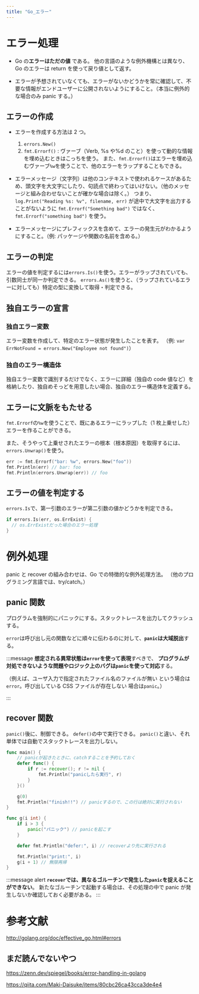 ```yaml
---
title: "Go_エラー"
---
```


# エラー処理

- Go の**エラーはただの値** である。
  他の言語のような例外機構とは異なり、Go のエラーは return を使って戻り値として返す。

- エラーが予想されていなくても、エラーがないかどうかを常に確認して、不要な情報がエンドユーザーに公開されないようにすること。（本当に例外的な場合のみ panic する。）

## エラーの作成

- エラーを作成する方法は 2 つ。

  1. `errors.New()`
  2. `fmt.Errorf()` : ヴァーブ（Verb, %s や%d のこと）を使って動的な情報を埋め込むときはこっちを使う。
     また、`fmt.Errorf()`はエラーを埋め込むヴァーブ`%w`を使うことで、他のエラーをラップすることもできる。

- エラーメッセージ（文字列）は他のコンテキストで使われるケースがあるため、頭文字を大文字にしたり、句読点で終わってはいけない。（他のメッセージと組み合わせないことが確かな場合は除く。）
  つまり、`log.Print("Reading %s: %v", filename, err)` が途中で大文字を出力することがないように `fmt.Errorf("Something bad")` ではなく、 `fmt.Errorf("something bad")` を使う。

- エラーメッセージにプレフィックスを含めて、エラーの発生元がわかるようにすること。（例: パッケージや関数の名前を含める。）

## エラーの判定

エラーの値を判定するには`errors.Is()`を使う。エラーがラップされていても、引数同士が同一か判定できる。
`errors.As()`を使うと、（ラップされているエラーに対しても）特定の型に変換して取得・判定できる。

## 独自エラーの宣言

### 独自エラー変数

エラー変数を作成して、特定のエラー状態が発生したことを表す。
（例: `var ErrNotFound = errors.New("Employee not found")`）

### 独自のエラー構造体

独自エラー変数で識別するだけでなく、エラーに詳細（独自の code 値など）を格納したり、独自めそっどを用意したい場合、独自のエラー構造体を定義する。

## エラーに文脈をもたせる

`fmt.Errorf`の`%w`を使うことで、既にあるエラーにラップした（1 枚上乗せした）エラーを作ることができる。

また、そうやって上乗せされたエラーの根本（根本原因）を取得するには、`errors.Unwrap()`を使う。

```go
err := fmt.Errorf("bar: %w", errors.New("foo"))
fmt.Println(err) // bar: foo
fmt.Println(errors.Unwrap(err)) // foo
```

## エラーの値を判定する

`errors.Is`で、第一引数のエラーが第二引数の値かどうかを判定できる。

```go
if errors.Is(err, os.ErrExist) {
  // os.ErrExistだった場合のエラー処理
}
```

# 例外処理

panic と recover の組み合わせは、Go での特徴的な例外処理方法。
（他のプログラミング言語では、try/catch。）

## panic 関数

プログラムを強制的にパニックにする。スタックトレースを出力してクラッシュする。

`error`は呼び出し元の関数などに順々に伝わるのに対して、**`panic`は大域脱出**する。

:::message
**想定される異常状態は`error`を使って表現**すべきで、
**プログラムが対処できないような問題やロジック上のバグは`panic`を使って対応**する。

（例えば、ユーザ入力で指定されたファイル名のファイルが無い という場合は`error`。呼び出している CSS ファイルが存在しない 場合は`panic`。）

:::

## recover 関数

`panic()`後に、制御できる。
`defer()`の中で実行できる。
`panic()`と違い、それ単体では自動でスタックトレースを出力しない。

```go
func main() {
	// panicが起きたときに、catchすることを予約しておく
	defer func() {
		if r := recover(); r != nil {
			fmt.Println("panicしたら実行", r)
		}
	}()

	g(0)
	fmt.Println("finish!!") // panicするので、この行は絶対に実行されない
}

func g(i int) {
	if i > 3 {
		panic("パニック") // panicを起こす
	}

	defer fmt.Println("defer:", i) // recoverより先に実行される

	fmt.Println("print:", i)
	g(i + 1) // 無限再帰
}
```

:::message alert
**`recover`では、異なるゴルーチンで発生した`panic`を捉えることができない**。
新たなゴルーチンで起動する場合は、その処理の中で panic が発生しないか確認しておく必要がある。
:::

# 参考文献

http://golang.org/doc/effective_go.html#errors

## まだ読んでないやつ

https://zenn.dev/spiegel/books/error-handling-in-golang

https://qiita.com/Maki-Daisuke/items/80cbc26ca43cca3de4e4

